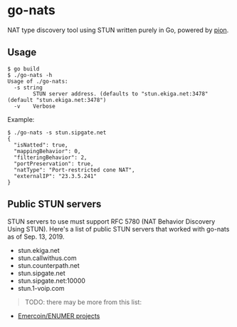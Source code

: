 # go-nats
NAT type discovery tool using STUN written purely in Go, powered by [pion](pion.ly).

## Usage
```
$ go build
$ ./go-nats -h
Usage of ./go-nats:
  -s string
    	STUN server address. (defaults to "stun.ekiga.net:3478" (default "stun.ekiga.net:3478")
  -v	Verbose
```

Example:
```
$ ./go-nats -s stun.sipgate.net
{
  "isNatted": true,
  "mappingBehavior": 0,
  "filteringBehavior": 2,
  "portPreservation": true,
  "natType": "Port-restricted cone NAT",
  "externalIP": "23.3.5.241"
}
```

## Public STUN servers
STUN servers to use must support RFC 5780 (NAT Behavior Discovery Using STUN).
Here's a list of public STUN servers that worked with go-nats as of Sep. 13, 2019.

* stun.ekiga.net
* stun.callwithus.com
* stun.counterpath.net
* stun.sipgate.net
* stun.sipgate.net:10000
* stun.1-voip.com

> TODO: there may be more from this list:
* [Emercoin/ENUMER projects](http://olegh.ftp.sh/public-stun.txt)
